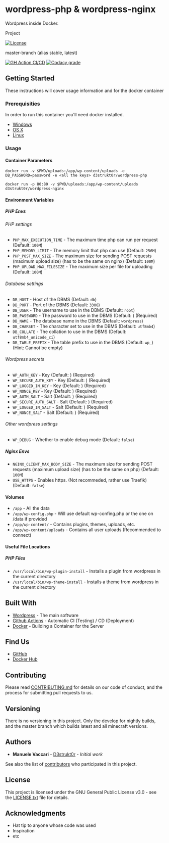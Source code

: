 # wordpress-php & wordpress-nginx

Wordpress inside Docker.

Project

[![License](https://img.shields.io/github/license/d3strukt0r/docker-wordpress)][license]

master-branch (alias stable, latest)

[![GH Action CI/CD](https://github.com/D3strukt0r/docker-wordpress/workflows/CI/CD/badge.svg?branch=master)][gh-action]
[![Codacy grade](https://img.shields.io/codacy/grade/6cb0a9563bc9441b937d5246c895a082/master)][codacy]

<!--
develop-branch (alias nightly)

[![GH Action CI/CD](https://github.com/D3strukt0r/docker-wordpress/workflows/CI/CD/badge.svg?branch=develop)][gh-action]
[![Codacy grade](https://img.shields.io/codacy/grade/6cb0a9563bc9441b937d5246c895a082/develop)][codacy]
-->

## Getting Started

These instructions will cover usage information and for the docker container

### Prerequisities

In order to run this container you'll need docker installed.

<!-- markdownlint-disable MD030 -->
-   [Windows](https://docs.docker.com/docker-for-windows/install/)
-   [OS X](https://docs.docker.com/docker-for-mac/install/)
-   [Linux](https://docs.docker.com/install/linux/docker-ce/ubuntu/)
<!-- markdownlint-enable MD030 -->

### Usage

#### Container Parameters

```shell
docker run -v $PWD/uploads:/app/wp-content/uploads -e DB_PASSWORD=password -e <all the keys> d3strukt0r/wordpress-php
```

```shell
docker run -p 80:80 -v $PWD/uploads:/app/wp-content/uploads d3strukt0r/wordpress-nginx
```

#### Environment Variables

##### PHP Envs

###### PHP settings

<!-- markdownlint-disable MD030 -->
-   `PHP_MAX_EXECUTION_TIME` - The maximum time php can run per request (Default: `100M`)
-   `PHP_MEMORY_LIMIT` - The memory limit that php can use (Default: `256M`)
-   `PHP_POST_MAX_SIZE` - The maximum size for sending POST requests (maximum upload size) (has to be the same on nginx) (Default: `100M`)
-   `PHP_UPLOAD_MAX_FILESIZE` - The maximum size per file for uploading (Default: `100M`)
<!-- markdownlint-enable MD030 -->

###### Database settings

<!-- markdownlint-disable MD030 -->
-   `DB_HOST` - Host of the DBMS (Default: `db`)
-   `DB_PORT` - Port of the DBMS (Default: `3306`)
-   `DB_USER` - The username to use in the DBMS (Default: `root`)
-   `DB_PASSWORD` - The password to use in the DBMS (Default: ) (Required)
-   `DB_NAME` - The database name in the DBMS (Default: `wordpress`)
-   `DB_CHARSET` - The character set to use in the DBMS (Default: `utf8mb4`)
-   `DB_COLLATE` - The collation to use in the DBMS (Default: `utf8mb4_unicode_ci`)
-   `DB_TABLE_PREFIX` - The table prefix to use in the DBMS (Default: `wp_`) (Hint: Cannot be empty)
<!-- markdownlint-enable MD030 -->

###### Wordpress secrets

<!-- markdownlint-disable MD030 -->
-   `WP_AUTH_KEY` - Key (Default: ) (Required)
-   `WP_SECURE_AUTH_KEY` - Key (Default: ) (Required)
-   `WP_LOGGED_IN_KEY` - Key (Default: ) (Required)
-   `WP_NONCE_KEY` - Key (Default: ) (Required)
-   `WP_AUTH_SALT` - Salt (Default: ) (Required)
-   `WP_SECURE_AUTH_SALT` - Salt (Default: ) (Required)
-   `WP_LOGGED_IN_SALT` - Salt (Default: ) (Required)
-   `WP_NONCE_SALT` - Salt (Default: ) (Required)
<!-- markdownlint-enable MD030 -->

###### Other wordpress settings

<!-- markdownlint-disable MD030 -->
-   `WP_DEBUG` - Whether to enable debug mode (Default: `false`)
<!-- markdownlint-enable MD030 -->

##### Nginx Envs

<!-- markdownlint-disable MD030 -->
-   `NGINX_CLIENT_MAX_BODY_SIZE` - The maximum size for sending POST requests (maximum upload size) (has to be the same on php) (Default: `100M`)
-   `USE_HTTPS` - Enables https. (Not recommeded, rather use Traefik) (Default: `false`)
<!-- markdownlint-enable MD030 -->

#### Volumes

<!-- markdownlint-disable MD030 -->
-   `/app` - All the data
-   `/app/wp-config.php` - Will use default wp-confing.php or the one on /data if provided
-   `/app/wp-content/` - Contains plugins, themes, uploads, etc.
-   `/app/wp-content/uploads` - Contains all user uploads (Recommended to connect)
<!-- markdownlint-enable MD030 -->

#### Useful File Locations

##### PHP Files

<!-- markdownlint-disable MD030 -->
-   `/usr/local/bin/wp-plugin-install` - Installs a plugin from wordpress in the current directory
-   `/usr/local/bin/wp-theme-install` - Installs a theme from wordpress in the current directory
<!-- markdownlint-enable MD030 -->

## Built With

<!-- markdownlint-disable MD030 -->
-   [Wordpress](https://wordpress.org/) - The main software
-   [Github Actions](https://github.com/features/actions) - Automatic CI (Testing) / CD (Deployment)
-   [Docker](https://www.docker.com/) - Building a Container for the Server
<!-- markdownlint-enable MD030 -->

## Find Us

<!-- markdownlint-disable MD030 -->
-   [GitHub](https://github.com/D3strukt0r/docker-wordpress)
-   [Docker Hub](https://hub.docker.com/r/d3strukt0r/wordpress)
<!-- markdownlint-enable MD030 -->

## Contributing

Please read [CONTRIBUTING.md](CONTRIBUTING.md) for details on our code of conduct, and the process for submitting pull requests to us.

## Versioning

There is no versioning in this project. Only the develop for nightly builds, and the master branch which builds latest and all minecraft versions.

## Authors

<!-- markdownlint-disable MD030 -->
-   **Manuele Vaccari** - [D3strukt0r](https://github.com/D3strukt0r) - _Initial work_
<!-- markdownlint-enable MD030 -->

See also the list of [contributors](https://github.com/D3strukt0r/docker-wordpress/contributors) who
participated in this project.

## License

This project is licensed under the GNU General Public License v3.0 - see the [LICENSE.txt](LICENSE.txt) file for details.

## Acknowledgments

<!-- markdownlint-disable MD030 -->
-   Hat tip to anyone whose code was used
-   Inspiration
-   etc
<!-- markdownlint-enable MD030 -->

[license]: https://github.com/D3strukt0r/docker-wordpress/blob/master/LICENSE.txt
[gh-action]: https://github.com/D3strukt0r/docker-wordpress/actions
[codacy]: https://app.codacy.com/manual/D3strukt0r/docker-wordpress/dashboard
